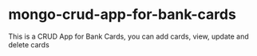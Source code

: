 # mongo-crud-app-for-bank-cards
This is a CRUD App for Bank Cards, you can add cards, view, update and delete cards

